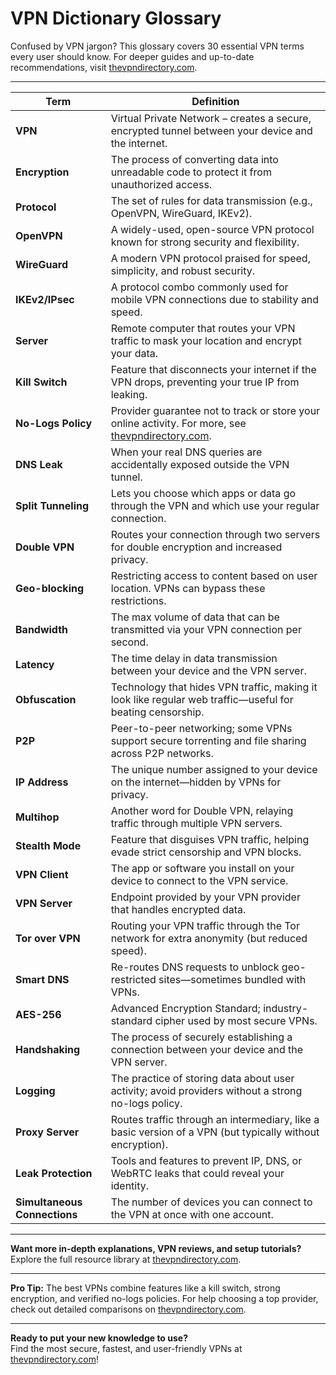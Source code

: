 # VPN Dictionary Glossary

Confused by VPN jargon? This glossary covers 30 essential VPN terms every user should know. For deeper guides and up-to-date recommendations, visit [thevpndirectory.com](https://www.thevpndirectory.com).

---

| **Term**           | **Definition**                                                                                           |
|--------------------|---------------------------------------------------------------------------------------------------------|
| **VPN**            | Virtual Private Network – creates a secure, encrypted tunnel between your device and the internet.      |
| **Encryption**     | The process of converting data into unreadable code to protect it from unauthorized access.              |
| **Protocol**       | The set of rules for data transmission (e.g., OpenVPN, WireGuard, IKEv2).                               |
| **OpenVPN**        | A widely-used, open-source VPN protocol known for strong security and flexibility.                      |
| **WireGuard**      | A modern VPN protocol praised for speed, simplicity, and robust security.                               |
| **IKEv2/IPsec**    | A protocol combo commonly used for mobile VPN connections due to stability and speed.                   |
| **Server**         | Remote computer that routes your VPN traffic to mask your location and encrypt your data.               |
| **Kill Switch**    | Feature that disconnects your internet if the VPN drops, preventing your true IP from leaking.          |
| **No-Logs Policy** | Provider guarantee not to track or store your online activity. For more, see [thevpndirectory.com](https://www.thevpndirectory.com). |
| **DNS Leak**       | When your real DNS queries are accidentally exposed outside the VPN tunnel.                             |
| **Split Tunneling**| Lets you choose which apps or data go through the VPN and which use your regular connection.            |
| **Double VPN**     | Routes your connection through two servers for double encryption and increased privacy.                 |
| **Geo-blocking**   | Restricting access to content based on user location. VPNs can bypass these restrictions.               |
| **Bandwidth**      | The max volume of data that can be transmitted via your VPN connection per second.                      |
| **Latency**        | The time delay in data transmission between your device and the VPN server.                             |
| **Obfuscation**    | Technology that hides VPN traffic, making it look like regular web traffic—useful for beating censorship.|
| **P2P**            | Peer-to-peer networking; some VPNs support secure torrenting and file sharing across P2P networks.      |
| **IP Address**     | The unique number assigned to your device on the internet—hidden by VPNs for privacy.                   |
| **Multihop**       | Another word for Double VPN, relaying traffic through multiple VPN servers.                             |
| **Stealth Mode**   | Feature that disguises VPN traffic, helping evade strict censorship and VPN blocks.                     |
| **VPN Client**     | The app or software you install on your device to connect to the VPN service.                           |
| **VPN Server**     | Endpoint provided by your VPN provider that handles encrypted data.                                     |
| **Tor over VPN**   | Routing your VPN traffic through the Tor network for extra anonymity (but reduced speed).               |
| **Smart DNS**      | Re-routes DNS requests to unblock geo-restricted sites—sometimes bundled with VPNs.                     |
| **AES-256**        | Advanced Encryption Standard; industry-standard cipher used by most secure VPNs.                        |
| **Handshaking**    | The process of securely establishing a connection between your device and the VPN server.               |
| **Logging**        | The practice of storing data about user activity; avoid providers without a strong no-logs policy.      |
| **Proxy Server**   | Routes traffic through an intermediary, like a basic version of a VPN (but typically without encryption).|
| **Leak Protection**| Tools and features to prevent IP, DNS, or WebRTC leaks that could reveal your identity.                 |
| **Simultaneous Connections** | The number of devices you can connect to the VPN at once with one account.                    |

---

**Want more in-depth explanations, VPN reviews, and setup tutorials?**  
Explore the full resource library at [thevpndirectory.com](https://www.thevpndirectory.com).

---

**Pro Tip:** The best VPNs combine features like a kill switch, strong encryption, and verified no-logs policies. For help choosing a top provider, check out detailed comparisons on [thevpndirectory.com](https://www.thevpndirectory.com).

---

**Ready to put your new knowledge to use?**  
Find the most secure, fastest, and user-friendly VPNs at [thevpndirectory.com](https://www.thevpndirectory.com)!
